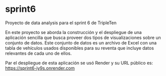 # sprint6
Proyecto de data analysis para el sprint 6 de TripleTen

En este proyecto se aborda la construcción y el despliegue de una aplicación sencilla
que busca proveer dos tipos de visualizaciones sobre un conjunto de datos.
Este conjunto de datos es un archivo de Excel con una tabla de vehículos usados disponibles para su reventa
que incluye datos relevantes de cada uno de ellos.

Par el despliegue de esta aplicación se usó Render y su URL público es:
https://sprint6-iy9s.onrender.com

